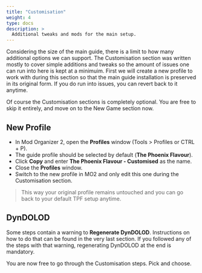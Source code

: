 ```yaml
---
title: "Customisation"
weight: 4
type: docs
description: >
  Additional tweaks and mods for the main setup.
---
```


Considering the size of the main guide, there is a limit to how many additional options we can support. The Customisation section was written mostly to cover simple additions and tweaks so the amount of issues one can run into here is kept at a minimuim. First we will create a new profile to work with during this section so that the main guide installation is preserved in its original form. If you do run into issues, you can revert back to it anytime.

Of course the Customisation sections is completely optional. You are free to skip it entirely, and move on to the New Game section now.

## New Profile

- In Mod Organizer 2, open the **Profiles** window (Tools > Profiles or CTRL + P).
- The guide profile should be selected by default (**The Phoenix Flavour**).
- Click **Copy** and enter **The Phoenix Flavour - Customised** as the name.
- Close the **Profiles** window.
- Switch to the new profile in MO2 and only edit this one during the Customisation section.

> This way your original profile remains untouched and you can go back to your default TPF setup anytime.

## DynDOLOD

Some steps contain a warning to **Regenerate DynDOLOD**. Instructions on how to do that can be found in the very last section. If you followed any of the steps with that warning, regenerating DynDOLOD at the end is mandatory.

You are now free to go through the Customisation steps. Pick and choose.